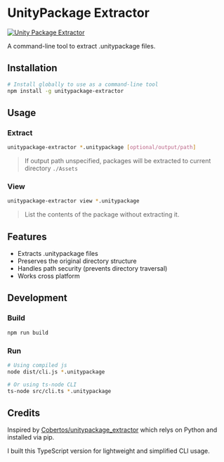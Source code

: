 # UnityPackage Extractor

[![Unity Package Extractor](https://img.shields.io/npm/v/unitypackage-extractor)](https://www.npmjs.com/package/unitypackage-extractor)

A command-line tool to extract .unitypackage files.

## Installation

```bash
# Install globally to use as a command-line tool
npm install -g unitypackage-extractor
```

## Usage

### Extract

```bash
unitypackage-extractor *.unitypackage [optional/output/path]
```
> If output path unspecified, packages will be extracted to current directory `./Assets`

### View

```bash
unitypackage-extractor view *.unitypackage
```
> List the contents of the package without extracting it.

## Features

- Extracts .unitypackage files
- Preserves the original directory structure
- Handles path security (prevents directory traversal)
- Works cross platform

## Development

### Build
```bash
npm run build
```

### Run
```bash
# Using compiled js
node dist/cli.js *.unitypackage
```

```bash
# Or using ts-node CLI
ts-node src/cli.ts *.unitypackage
```

## Credits

Inspired by [Cobertos/unitypackage_extractor](https://github.com/Cobertos/unitypackage_extractor) which relys on Python and installed via pip.

I built this TypeScript version for lightweight and simplified CLI usage.

